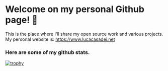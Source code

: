 # Welcome on my personal Github page! 👋
This is the place where I'll share my open source work and various projects.\
My personal website is: https://www.lucacasadei.net

### Here are some of my github stats.
[![trophy](https://github-profile-trophy.vercel.app/?username=luca-casadei)](https://github.com/ryo-ma/github-profile-trophy)
